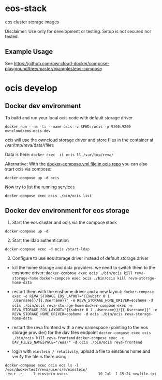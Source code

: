 # eos-stack

eos cluster storage images

Disclaimer: Use only for development or testing. Setup is not secured nor tested.

## Example Usage

See https://github.com/owncloud-docker/compose-playground/tree/master/examples/eos-compose


# ocis develop

## Docker dev environment

To build and run your local ocis code with default storage driver

```
docker run --rm -ti --name ocis -v $PWD:/ocis -p 9200:9200 owncloud/eos-ocis-dev
```

ocis will use the owncloud storage driver and store files in the container at /var/tmp/reva/data/<username>/files

Data is here: `docker exec -it ocis ll /var/tmp/reva/`

Alternative: With the [docker-compose.yml file in ocis repo](https://github.com/owncloud/ocis/blob/master/docker-compose.yml) you can also start ocis via compose:

```
docker-compose up -d ocis
```

Now try to list the running services

```
docker-compose exec ocis ./bin/ocis list
```

## Docker dev environment for eos storage

1. Start the eos cluster and ocis via the compose stack
```
docker-compose up -d
```

2. Start the ldap authentication
```
docker-compose exec -d ocis /start-ldap
```

3. Configure to use eos storage driver instead of default storage driver

- kill the home storage and data providers. we need to switch them to the eoshome driver:
`docker-compose exec ocis ./bin/ocis kill reva-storage-home`
`docker-compose exec ocis ./bin/ocis kill reva-storage-home-data`

- restart them with the eoshome driver and a new layout:
`docker-compose exec -e REVA_STORAGE_EOS_LAYOUT="{{substr 0 1 .Username}}/{{.Username}}" -e REVA_STORAGE_HOME_DRIVER=eoshome -d ocis ./bin/ocis reva-storage-home`
`docker-compose exec -e REVA_STORAGE_EOS_LAYOUT="{{substr 0 1 .Username}}/{{.Username}}" -e REVA_STORAGE_HOME_DRIVER=eoshome -d ocis ./bin/ocis reva-storage-home-data`

- restart the reva frontend with a new namespace (pointing to the eos storage provider) for the dav files endpoint
`docker-compose exec ocis ./bin/ocis kill reva-frontend`
`docker-compose exec -e DAV_FILES_NAMESPACE="/eos/" -d ocis ./bin/ocis reva-frontend`

- login with `einstein / relativity`, upload a file to einsteins home and verify the file is there using 
```
docker-compose exec ocis eos ls -l /eos/dockertest/reva/users/e/einstein/
-rw-r--r--   1 einstein users              10 Jul  1 15:24 newfile.txt
```
